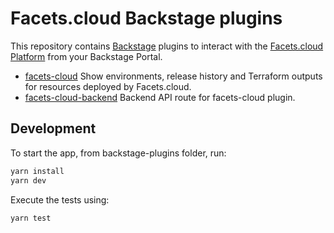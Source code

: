 # Facets.cloud Backstage plugins

This repository contains [Backstage](https://backstage.io/) plugins to interact with the [Facets.cloud Platform](https://facets.cloud) from your Backstage Portal.

* [facets-cloud](./backstage-plugins/plugins/facets-cloud) Show environments, release history and Terraform outputs for resources deployed by Facets.cloud.
* [facets-cloud-backend](./backstage-plugins/plugins/facets-cloud-backend/) Backend API route for facets-cloud plugin.

## Development

To start the app, from backstage-plugins folder, run:

```sh
yarn install
yarn dev
```

Execute the tests using:

```sh
yarn test
```
